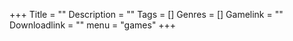 +++
Title = ""
Description = ""
Tags = []
Genres = []
Gamelink = ""
Downloadlink = ""
menu = "games"
+++
